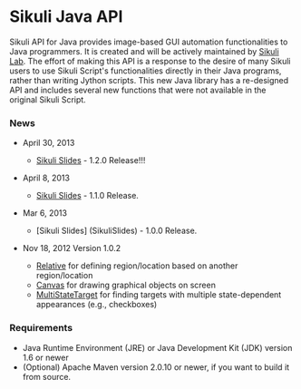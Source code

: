 Sikuli Java API
===============

Sikuli API for Java provides image-based GUI automation functionalities to Java programmers. 
It is created and will be actively maintained by [Sikuli Lab](http://lab.sikuli.org). The effort of making this API is a 
response to the desire of many Sikuli users to use Sikuli Script's functionalities directly in 
their Java programs, rather than writing Jython scripts. This new Java library has a re-designed 
API and includes several new functions that were not available in the original Sikuli Script. 

### News

* April 30, 2013
  * [Sikuli Slides](SikuliSlides) - 1.2.0 Release!!!

* April 8, 2013
  * [Sikuli Slides](SikuliSlides) - 1.1.0 Release.

* Mar 6, 2013
  * [Sikuli Slides] (SikuliSlides) - 1.0.0 Release.

* Nov 18, 2012 Version 1.0.2
  * [Relative](Relative) for defining region/location based on another region/location
  * [Canvas](Canvas) for drawing graphical objects on screen
  * [MultiStateTarget](MultiStateTarget) for finding targets with multiple state-dependent appearances (e.g., checkboxes)

### Requirements

  *  Java Runtime Environment (JRE) or Java Development Kit (JDK) version 1.6 or newer
  * (Optional) Apache Maven version 2.0.10 or newer, if you want to build it from source.
